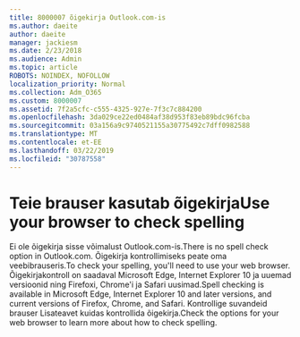 ```yaml
---
title: 8000007 õigekirja Outlook.com-is
ms.author: daeite
author: daeite
manager: jackiesm
ms.date: 2/23/2018
ms.audience: Admin
ms.topic: article
ROBOTS: NOINDEX, NOFOLLOW
localization_priority: Normal
ms.collection: Adm_O365
ms.custom: 8000007
ms.assetid: 7f2a5cfc-c555-4325-927e-7f3c7c884200
ms.openlocfilehash: 3da029ce22ed0484af38d953f83eb89bdc96fcba
ms.sourcegitcommit: 03a156a9c9740521155a30775492c7dff0982588
ms.translationtype: MT
ms.contentlocale: et-EE
ms.lasthandoff: 03/22/2019
ms.locfileid: "30787558"
---
```

# <a name="use-your-browser-to-check-spelling"></a><span data-ttu-id="c1ffb-102">Teie brauser kasutab õigekirja</span><span class="sxs-lookup"><span data-stu-id="c1ffb-102">Use your browser to check spelling</span></span>

<span data-ttu-id="c1ffb-103">Ei ole õigekirja sisse võimalust Outlook.com-is.</span><span class="sxs-lookup"><span data-stu-id="c1ffb-103">There is no spell check option in Outlook.com.</span></span> <span data-ttu-id="c1ffb-104">Õigekirja kontrollimiseks peate oma veebibrauseris.</span><span class="sxs-lookup"><span data-stu-id="c1ffb-104">To check your spelling, you'll need to use your web browser.</span></span> <span data-ttu-id="c1ffb-105">Õigekirjakontroll on saadaval Microsoft Edge, Internet Explorer 10 ja uuemad versioonid ning Firefoxi, Chrome'i ja Safari uusimad.</span><span class="sxs-lookup"><span data-stu-id="c1ffb-105">Spell checking is available in Microsoft Edge, Internet Explorer 10 and later versions, and current versions of Firefox, Chrome, and Safari.</span></span> <span data-ttu-id="c1ffb-106">Kontrollige suvandeid brauser Lisateavet kuidas kontrollida õigekirja.</span><span class="sxs-lookup"><span data-stu-id="c1ffb-106">Check the options for your web browser to learn more about how to check spelling.</span></span>
  

